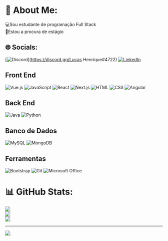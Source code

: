 # 💫 About Me:
💻Sou estudante de programação Full Stack<br>👔Estou a procura de estágio


## 🌐 Socials:
[![Discord](https://img.shields.io/badge/Discord-%237289DA.svg?logo=discord&logoColor=white)](https://discord.gg/Lucas Henrique#4722) [![LinkedIn](https://img.shields.io/badge/LinkedIn-%230077B5.svg?logo=linkedin&logoColor=white)](https://linkedin.com/in/linkedin.com/in/lucas-henrique-5b3b591a7) 

## Front End

![Vue.js](https://img.shields.io/badge/Vue.js-green)
![JavaScript](https://img.shields.io/badge/JavaScript-yellow)
![React](https://img.shields.io/badge/React-blue)
![Next.js](https://img.shields.io/badge/Next.js-lightgrey)
![HTML](https://img.shields.io/badge/HTML-orange)
![CSS](https://img.shields.io/badge/CSS-blueviolet)
![Angular](https://img.shields.io/badge/Angular-red)

## Back End

![Java](https://img.shields.io/badge/Java-brightgreen)
![Python](https://img.shields.io/badge/Python-yellowgreen)

## Banco de Dados

![MySQL](https://img.shields.io/badge/MySQL-blue)
![MongoDB](https://img.shields.io/badge/MongoDB-green)

## Ferramentas

![Bootstrap](https://img.shields.io/badge/Bootstrap-purple)
![Git](https://img.shields.io/badge/Git-orange)
![Microsoft Office](https://img.shields.io/badge/Microsoft%20Office-blue)


# 📊 GitHub Stats:
![](https://github-readme-stats.vercel.app/api?username=LucasHSS904&theme=blue-green&hide_border=false&include_all_commits=true&count_private=false)<br/>
![](https://github-readme-streak-stats.herokuapp.com/?user=LucasHSS904&theme=blue-green&hide_border=false)<br/>
![](https://github-readme-stats.vercel.app/api/top-langs/?username=LucasHSS904&theme=blue-green&hide_border=false&include_all_commits=true&count_private=false&layout=compact)

---
[![](https://visitcount.itsvg.in/api?id=LucasHSS904&icon=4&color=1)](https://visitcount.itsvg.in)

<!-- Proudly created with GPRM ( https://gprm.itsvg.in ) -->
